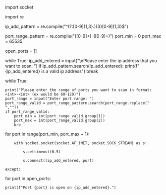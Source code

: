 import socket

import re

ip_add_pattern = re.compile("^(?:[0-9]{1,3}\.){3}[0-9]{1,3}$")

port_range_pattern = re.compile("([0-9]+)-([0-9]+)")
port_min = 0
port_max = 65535

open_ports = []

while True:
    ip_add_entered = input("\nPlease enter the ip address that you want to scan: ")
    if ip_add_pattern.search(ip_add_entered):
        print(f"{ip_add_entered} is a valid ip address")
        break

while True:
    
    print("Please enter the range of ports you want to scan in format: <int>-<int> (ex would be 60-120)")
    port_range = input("Enter port range: ")
    port_range_valid = port_range_pattern.search(port_range.replace(" ",""))
    if port_range_valid:
        port_min = int(port_range_valid.group(1))
        port_max = int(port_range_valid.group(2))
        bre

for port in range(port_min, port_max + 1):
   
       
        with socket.socket(socket.AF_INET, socket.SOCK_STREAM) as s:
           
            s.settimeout(0.5)
           
            s.connect((ip_add_entered, port)         

    except:
        
for port in open_ports:
   
    print(f"Port {port} is open on {ip_add_entered}.")
